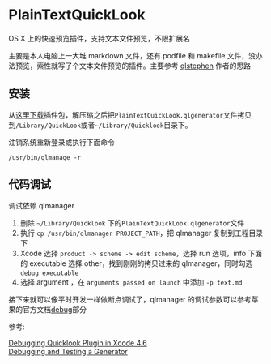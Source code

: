 # PlainTextQuickLook
OS X 上的快速预览插件，支持文本文件预览，不限扩展名

主要是本人电脑上一大堆 markdown 文件，还有 podfile 和 makefile 文件，没办法预览，索性就写了个文本文件预览的插件。主要参考 [qlstephen][] 作者的思路

## 安装

从[这里下载][Download]插件包，解压缩之后把`PlainTextQuickLook.qlgenerator`文件拷贝到`/Library/QuickLook`或者`~/Library/Quicklook`目录下。

注销系统重新登录或执行下面命令

```
/usr/bin/qlmanage -r
```

## 代码调试

调试依赖 qlmanager

1. 删除 `~/Library/Quicklook` 下的`PlainTextQuickLook.qlgenerator`文件
2. 执行 `cp /usr/bin/qlmanager PROJECT_PATH`，把 qlmanager 复制到工程目录下
3. Xcode 选择 `product -> scheme -> edit scheme`，选择 run 选项，info 下面的 executable 选择 other，找到刚刚的拷贝过来的 qlmanager，同时勾选 `debug executable`
4. 选择 argument ，在 `arguments passed on launch` 中添加 `-p text.md`

接下来就可以像平时开发一样做断点调试了，qlmanager 的调试参数可以参考苹果的官方文档[debug][]部分

参考:

[Debugging Quicklook Plugin in Xcode 4.6](http://stackoverflow.com/questions/16811547/debugging-quicklook-plugin-in-xcode-4-6)  
[Debugging and Testing a Generator](https://developer.apple.com/library/mac/documentation/UserExperience/Conceptual/Quicklook_Programming_Guide/Articles/QLDebugTest.html)

[debug]:  https://developer.apple.com/library/mac/documentation/UserExperience/Conceptual/Quicklook_Programming_Guide/Articles/QLDebugTest.html "debug"
[Download]: https://github.com/pljhonglu/PlainTextQuickLook/releases "Download"
[qlstephen]:  https://github.com/whomwah/qlstephen#2-edit-the-appropriate-plist-file-in-your-favorite-text-editor "qlstephen"
